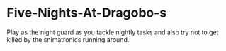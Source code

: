# Five-Nights-At-Dragobo-s
Play as the night guard as you tackle nightly tasks and also try not to get killed by the snimatronics running around.
